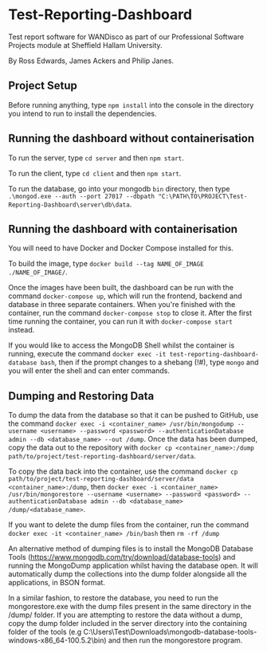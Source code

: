 # Test-Reporting-Dashboard

Test report software for WANDisco as part of our Professional Software Projects module at Sheffield Hallam University.

By Ross Edwards, James Ackers and Philip Janes.

## Project Setup

Before running anything, type `npm install` into the console in the directory you intend to run to install the dependencies.

## Running the dashboard without containerisation

To run the server, type `cd server` and then `npm start`.

To run the client, type `cd client` and then `npm start`.

To run the database, go into your mongodb `bin` directory, then type `.\mongod.exe --auth --port 27017 --dbpath "C:\PATH\TO\PROJECT\Test-Reporting-Dashboard\server\db\data`.

## Running the dashboard with containerisation

You will need to have Docker and Docker Compose installed for this.

To build the image, type `docker build --tag NAME_OF_IMAGE ./NAME_OF_IMAGE/`.

Once the images have been built, the dashboard can be run with the command `docker-compose up`, which will run the frontend, backend and database in three separate containers. When you're finished with the container, run the command `docker-compose stop` to close it. After the first time running the container, you can run it with `docker-compose start` instead.

If you would like to access the MongoDB Shell whilst the container is running, execute the command `docker exec -it test-reporting-dashboard-database bash`, then if the prompt changes to a shebang (!#), type `mongo` and you will enter the shell and can enter commands.

## Dumping and Restoring Data

To dump the data from the database so that it can be pushed to GitHub, use the command `docker exec -i <container_name> /usr/bin/mongodump --username <username> --password <password> --authenticationDatabase admin --db <database_name> --out /dump`. Once the data has been dumped, copy the data out to the repository with `docker cp <container_name>:/dump path/to/project/test-reporting-dashboard/server/data`.

To copy the data back into the container, use the command `docker cp path/to/project/test-reporting-dashboard/server/data <container_name>:/dump`, then `docker exec -i <container_name> /usr/bin/mongorestore --username <username> --password <password> --authenticationDatabase admin --db <database_name> /dump/<database_name>`.

If you want to delete the dump files from the container, run the command `docker exec -it <container_name> /bin/bash` then `rm -rf /dump`

An alternative method of dumping files is to install the MongoDB Database Tools (https://www.mongodb.com/try/download/database-tools) and running the MongoDump application whilst having the database open. It will automatically
dump the collections into the dump folder alongside all the applications, in BSON format.

In a similar fashion, to restore the database, you need to run the mongorestore.exe with the dump files present in the same directory in the /dump/ folder. If you are attempting to restore the data without a dump, copy the dump folder included in the server directory into the containing folder of the tools (e.g C:\Users\Test\Downloads\mongodb-database-tools-windows-x86_64-100.5.2\bin) and then run the mongorestore program.
